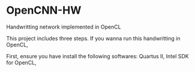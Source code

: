 # OpenCNN-HW

  Handwritting network implemented in OpenCL

This project includes three steps. If you wanna run this handwritting in OpenCL,

First, ensure you have install the following softwares: Quartus II, Intel SDK for OpenCL, 
